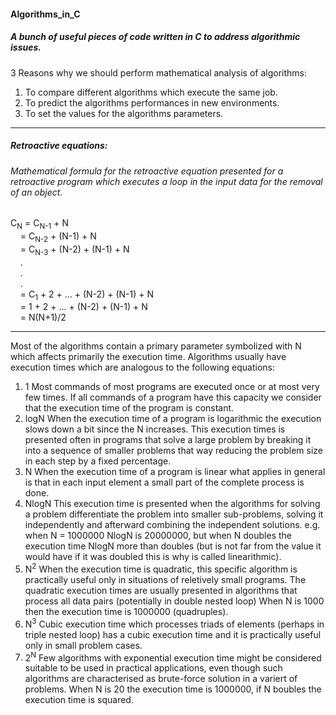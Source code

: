 #### Algorithms_in_C
##### A bunch of useful pieces of code written in C to address algorithmic issues. 


3 Reasons why we should perform mathematical analysis of algorithms:
1. To compare different algorithms which execute the same job.
2. To predict the algorithms performances in new environments.
3. To set the values for the algorithms parameters.
<hr /> 

##### Retroactive equations:

###### Mathematical formula for the retroactive equation presented for a retroactive program which executes a loop in the input data for the removal of an object.

C<sub>N</sub> = C<sub>N-1</sub> + N  <br />
           &nbsp; &nbsp;   = C<sub>N-2</sub> + (N-1) + N  <br />
           &nbsp; &nbsp;   = C<sub>N-3</sub> + (N-2) + (N-1) + N  <br />
           &nbsp; &nbsp;   . <br />
           &nbsp; &nbsp;   . <br />
           &nbsp; &nbsp;   . <br /> 
           &nbsp; &nbsp;   = C<sub>1</sub> + 2 + ... + (N-2) + (N-1) + N <br />
           &nbsp; &nbsp;   = 1 + 2 + ... + (N-2) + (N-1) + N <br />
          &nbsp; &nbsp;    = N(N+1)/2

<hr /> 

Most of the algorithms contain a primary parameter symbolized with N which affects primarily the execution time.
Algorithms usually have execution times which are analogous to the following equations:
1. 1 Most commands of most programs are executed once or at most very few times. If all commands of a program have this capacity we consider that the execution time of the program is constant.
2. logN When the execution time of a program is logarithmic the execution slows down a bit since the N increases. This execution times is presented often in programs that solve a large problem by breaking it into a sequence of smaller problems that way reducing the problem size in each step by a fixed percentage.  
3. N When the execution time of a program is linear what applies in general is that in each input element a small part of the complete process is done.
4. NlogN This execution time is presented when the algorithms for solving  a problem differentiate the problem into smaller sub-problems, solving it independently and afterward combining the independent solutions. e.g. when N = 1000000 NlogN is 20000000, but when N doubles the execution time NlogN more than doubles (but is not far from the value it would have if it was doubled this is why is called linearithmic).  
5. N<sup>2</sup> When the execution time is quadratic, this specific algorithm is practically useful only in situations of reletively small programs. The quadratic execution times are usually presented in algorithms that process all data pairs (potentially in double nested loop) When N is 1000 then the execution time is 1000000 (quadruples).
6. N<sup>3</sup> Cubic execution time which processes triads of elements (perhaps in triple nested loop) has a cubic execution time and it is practically useful only in small problem cases. 
7. 2<sup>N</sup> Few algorithms with exponential execution time might be considered suitable to be used in practical applications, even though such algorithms are characterised as brute-force solution in a variert of problems. When N is 20 the execution time is 1000000, if N boubles the execution time is squared.
